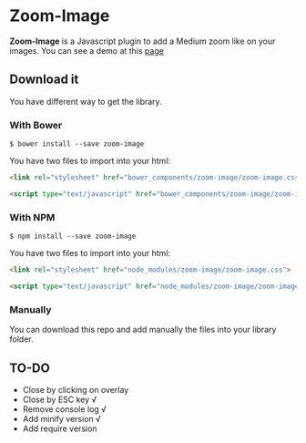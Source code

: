 # Zoom-Image
**Zoom-Image** is a Javascript plugin to add a Medium zoom like on your images.
You can see a demo at this [page](http://demo.co.fr)

## Download it
You have different way to get the library.

### With Bower

```shell
$ bower install --save zoom-image
```

You have two files to import into your html:

```html
<link rel="stylesheet" href="bower_components/zoom-image/zoom-image.css">
```

```html
<script type="text/javascript" href="bower_components/zoom-image/zoom-image.js"></script>
```

### With NPM

```shell
$ npm install --save zoom-image
```

You have two files to import into your html:

```html
<link rel="stylesheet" href="node_modules/zoom-image/zoom-image.css">
```

```html
<script type="text/javascript" href="node_modules/zoom-image/zoom-image.js"></script>
```

### Manually
You can download this repo and add manually the files into your library folder.

## TO-DO
* Close by clicking on overlay
* Close by ESC key √
* Remove console log √
* Add minify version √
* Add require version

